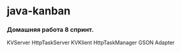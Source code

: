 # java-kanban
### Домашняя работа 8 спринт.    
KVServer
HttpTaskServer
KVKlient
HttpTaskManager
GSON Adapter
